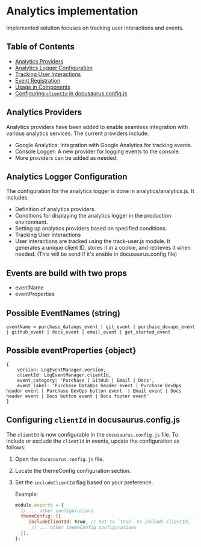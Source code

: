 # Analytics implementation

Implemented solution focuses on tracking user interactions and events.

## Table of Contents
- [Analytics Providers](#analytics-providers)
- [Analytics Logger Configuration](#analytics-logger-configuration)
- [Tracking User Interactions](#tracking-user-interactions)
- [Event Registration](#event-registration)
- [Usage in Components](#usage-in-components)
- [Configuring `clientId` in docusaurus.config.js](#configuring-clientid-in-docusaurusconfigjs)


## Analytics Providers
Analytics providers have been added to enable seamless integration with various analytics services. The current providers include:
- Google Analytics: Integration with Google Analytics for tracking events.
- Console Logger: A new provider for logging events to the console.
- More providers can be added as needed.

## Analytics Logger Configuration
The configuration for the analytics logger is done in analytics/analytics.js. It includes:

- Definition of analytics providers.
- Conditions for displaying the analytics logger in the production environment.
- Setting up analytics providers based on specified conditions.
- Tracking User Interactions
- User interactions are tracked using the track-user.js module. It generates a unique client ID, stores it in a cookie, and retrieves it when needed. (This will be send if it's enable in docusaurus.config file)

## Events are build with two props
- eventName
- eventProperties

## Possible EventNames (string)
    eventName = purchase_dataops_event | git_event | purchase_devops_event | github_event | docs_event | email_event | get_started_event

## Possible eventProperties {object}
    {  
        version: LogEventManager.version,
        clientId: LogEventManager.clientId,
        event_category: 'Purchase | GitHub | Email | Docs',
        event_label: 'Purchase DataOps header event | Purchase DevOps header event | Purchase DevOps button event  | Email event | Docs header event | Docs button event | Docs footer event' 
    }

## Configuring `clientId` in docusaurus.config.js
The `clientId` is now configurable in the `docusaurus.config.js` file. To include or exclude the `clientId` in events, update the configuration as follows:

1. Open the `docusaurus.config.js` file.
2. Locate the themeConfig configuration section.
3. Set the `includeClientId` flag based on your preference.

   Example:
   ```js
   module.exports = {
     // ... other configurations
     themeConfig: ({ 
        includeClientId: true, // Set to `true` to include clientId, `false` to exclude
         // ... other themeConfig configurations
     }),
   };
